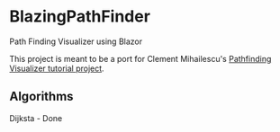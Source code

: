 # BlazingPathFinder
Path Finding Visualizer using Blazor

This project is meant to be a port for Clement Mihailescu's [Pathfinding Visualizer tutorial project](https://github.com/clementmihailescu/Pathfinding-Visualizer-Tutorial).

## Algorithms

Dijksta - Done






